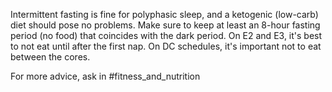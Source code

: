 Intermittent fasting is fine for polyphasic sleep, and a ketogenic (low-carb) diet should pose no problems. Make sure to keep at least an 8-hour fasting period (no food) that coincides with the dark period. 
On E2 and E3, it's best to not eat until after the first nap.
On DC schedules, it's important not to eat between the cores.

For more advice, ask in #fitness_and_nutrition
